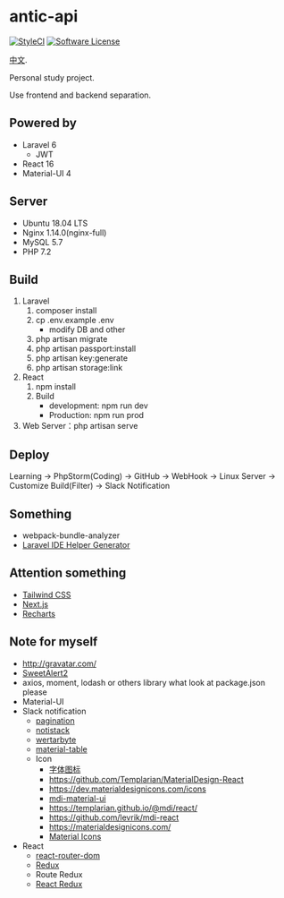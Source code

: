 antic-api
=======

<a href="https://github.styleci.io/repos/229091867"><img src="https://github.styleci.io/repos/229091867/shield?branch=master" alt="StyleCI"></a>
<a href="LICENSE"><img src="https://img.shields.io/badge/license-MIT-brightgreen.svg?style=flat-square" alt="Software License"></img></a>

[中文](https://github.com/likunyan/react/blob/master/README_zh.md).

Personal study project.

Use frontend and backend separation.

## Powered by

* Laravel 6
    * JWT
* React 16
* Material-UI 4

## Server

* Ubuntu 18.04 LTS
* Nginx 1.14.0(nginx-full)
* MySQL 5.7
* PHP 7.2
    
## Build

1. Laravel
    1. composer install
    2. cp .env.example .env
        * modify DB and other
    3. php artisan migrate
    4. php artisan passport:install
    5. php artisan key:generate
    6. php artisan storage:link
2. React
	1. npm install
	2. Build
        * development: npm run dev
        * Production: npm run prod
3. Web Server：php artisan serve

## Deploy

Learning -> PhpStorm(Coding) -> GitHub -> WebHook -> Linux Server -> Customize Build(Filter) -> Slack Notification

## Something

- webpack-bundle-analyzer
- [Laravel IDE Helper Generator](https://github.com/barryvdh/laravel-ide-helper)

## Attention something

- [Tailwind CSS](https://next.tailwindcss.com/)
- [Next.js](https://nextjs.org)
- [Recharts](http://recharts.org)

## Note for myself

* http://gravatar.com/
* [SweetAlert2](https://sweetalert2.github.io/)
* axios, moment, lodash or others library what look at package.json please
* Material-UI
* Slack notification
    - [pagination](https://github.com/szmslab/material-ui-flat-pagination)
    - [notistack](https://iamhosseindhv.com/notistack)
    - [wertarbyte](https://mui.wertarbyte.com)
    - [material-table](https://material-table.com/#/docs/features/remote-data)
    - Icon
        - [字体图标](https://material.io/resources/icons)
        - https://github.com/Templarian/MaterialDesign-React
        - https://dev.materialdesignicons.com/icons
        - [mdi-material-ui](https://github.com/TeamWertarbyte/mdi-material-ui)
        - https://templarian.github.io/@mdi/react/
        - https://github.com/levrik/mdi-react
        - https://materialdesignicons.com/
        - [Material Icons](https://material-ui.com/zh/components/material-icons/)
* React
    - [react-router-dom](https://reacttraining.com/react-router/)
    - [Redux]("https://redux.js.org/basics/usage-with-react)
    - Route Redux
    - [React Redux](https://react-redux.js.org/introduction/quick-start)
